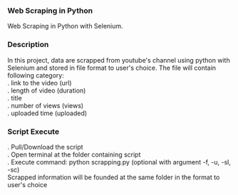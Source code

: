 ### Web Scraping in Python
Web Scraping in Python with Selenium.

### Description
In this project, data are scrapped from youtube's channel using python with Selenium and stored in file format to user's choice.
The file will contain following category: \
. link to the video (url) \
. length of video (duration) \
. title \
. number of views (views) \
. uploaded time (uploaded) 

### Script Execute
. Pull/Download the script \
. Open terminal at the folder containing script \
. Execute command: python scrapping.py (optional with argument -f, -u, -sl, -sc) \
Scrapped information will be founded at the same folder in the format to user's choice
